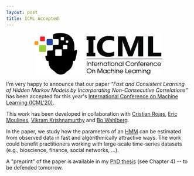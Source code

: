 ```yaml
---
layout: post
title: ICML Accepted
---
```


<p align="center">
    <img width="350" src="/img/icml_logo.png">
</p>

I'm very happy to announce that our paper *"Fast and Consistent Learning of Hidden Markov
Models by Incorporating Non-Consecutive Correlations"* has been accepted for this year's 
[International Conference on Machine Learning (ICML'20)](https://icml.cc/). 

This work has been developed in collaboration with [Cristian
Rojas](https://people.kth.se/~crro/index.html), [Eric
Moulines](https://scholar.google.fr/citations?user=_XE1LvQAAAAJ&hl=fr), [Vikram
Krishnamurthy](https://scholar.google.com/citations?user=em7o4kwAAAAJ&hl=en) and [Bo
Wahlberg](https://www.kth.se/profile/bo). 

In the paper, we study how the parameters of an
[HMM](https://en.wikipedia.org/wiki/Hidden_Markov_model) can be estimated from observed data in
fast and algorithmically attractive ways. The work could benefit practitioners working
with large-scale time-series datasets (e.g., bioscience, finance, social networks, ...).

A "preprint" of the paper is available in my [PhD thesis](https://kth.diva-portal.org/smash/get/diva2:1428900/FULLTEXT01.pdf) (see Chapter 4) -- to be defended tomorrow.



